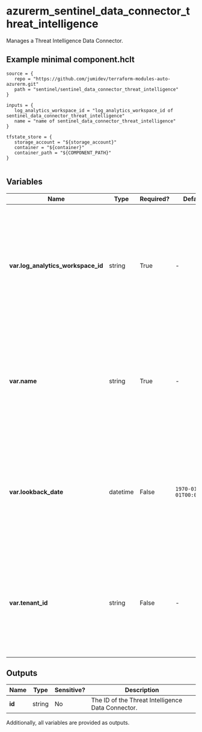 # azurerm_sentinel_data_connector_threat_intelligence

Manages a Threat Intelligence Data Connector.

## Example minimal component.hclt

```hcl
source = {
   repo = "https://github.com/jumidev/terraform-modules-auto-azurerm.git" 
   path = "sentinel/sentinel_data_connector_threat_intelligence" 
}

inputs = {
   log_analytics_workspace_id = "log_analytics_workspace_id of sentinel_data_connector_threat_intelligence" 
   name = "name of sentinel_data_connector_threat_intelligence" 
}

tfstate_store = {
   storage_account = "${storage_account}" 
   container = "${container}" 
   container_path = "${COMPONENT_PATH}" 
}


```

## Variables

| Name | Type | Required? |  Default  |  Description |
| ---- | ---- | --------- |  ----------- | ----------- |
| **var.log_analytics_workspace_id** | string | True | -  |  The ID of the Log Analytics Workspace that this Threat Intelligence Data Connector resides in. Changing this forces a new Threat Intelligence Data Connector to be created. | 
| **var.name** | string | True | -  |  The name which should be used for this Threat Intelligence Data Connector. Changing this forces a new Threat Intelligence Data Connector to be created. | 
| **var.lookback_date** | datetime | False | `1970-01-01T00:00:00Z`  |  The lookback date for the this Threat Intelligence Data Connector in RFC3339. Defaults to `1970-01-01T00:00:00Z`. Changing this forces a new resource to be created. | 
| **var.tenant_id** | string | False | -  |  The ID of the tenant that this Threat Intelligence Data Connector connects to. Changing this forces a new Threat Intelligence Data Connector to be created. | 



## Outputs

| Name | Type | Sensitive? | Description |
| ---- | ---- | --------- | --------- |
| **id** | string | No  | The ID of the Threat Intelligence Data Connector. | 

Additionally, all variables are provided as outputs.
